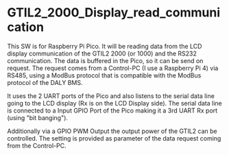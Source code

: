 # GTIL2_2000_Display_read_communication

This SW is for Raspberry Pi Pico. It will be reading data from the LCD display communication of the
GTIL2 2000 (or 1000) and the RS232 communication. The data is buffered in the Pico, so it can be 
send on request. The request comes from a Control-PC (I use a Raspberry Pi 4) via RS485, using a 
ModBus protocol that is compatible with the ModBus protocol of the DALY BMS.

It uses the 2 UART ports of the Pico and also listens to the serial data line going to the LCD display 
(Rx is on the LCD Display side). The serial data line is connected to a Input GPIO Port of the Pico
making it a 3rd UART Rx port (using "bit banging").

Additionally via a GPIO PWM Output the output power of the GTIL2 can be controlled. The setting is 
provided as parameter of the data request coming from the Control-PC.
